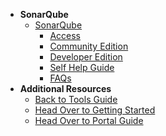 - **SonarQube**
  - [SonarQube](sonarqube/sonarqube-overview)
    - [Access](sonarqube/sonarqube-access)
    - [Community Edition](sonarqube/sonarqube-set-up-community-edition)
    - [Developer Edition](sonarqube/sonarqube-set-up-developer-edition)
    - [Self Help Guide](sonarqube/sonarqube-self-help-guide)  
    - [FAQs](sonarqube/sonarqube-faqs)  
- **Additional Resources**
  - [Back to Tools Guide](https://docs.developer.tech.gov.sg/docs/ship-hats-tools-guide/#/tools-overview)
  - [Head Over to Getting Started](https://docs.developer.tech.gov.sg/docs/ship-hats-getting-started-guide/#/)
  - [Head Over to Portal Guide](https://docs.developer.tech.gov.sg/docs/ship-hats-portal-guide/#/ship-hats-portal-overview)